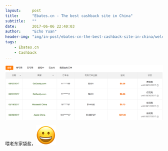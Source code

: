 ```yaml
---
layout:     post
title:      "Ebates.cn - The best cashback site in China"
subtitle:   ""
date:       2017-06-06 22:40:03
author:     "Echo Yuan"
header-img: "img/in-post/ebates-cn-the-best-cashback-site-in-china/welcome-to-ebates-cn.png"
tags:
    - Ebates.cn
    - Cashback
---
```

![recent-cashback-events](/img/in-post/ebates-cn-the-best-cashback-site-in-china/recent-cashback-events.png)

喂老东家袋盐，![grinning](/img/grinning.png)

